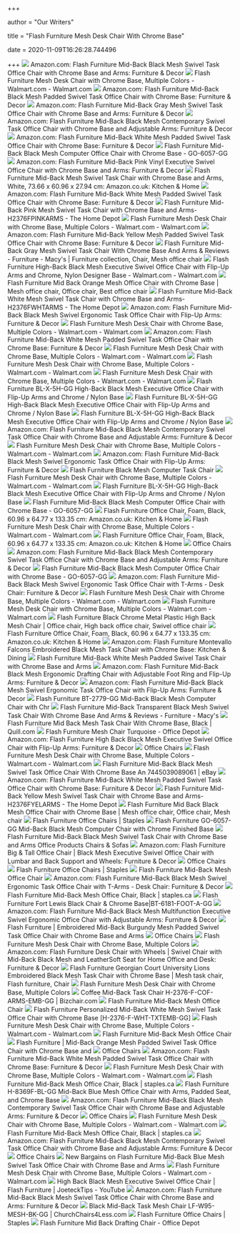 +++
        
author = "Our Writers"
        
title = "Flash Furniture Mesh Desk Chair With Chrome Base"
        
date = 2020-11-09T16:26:28.744496
        
+++
[ ![](https://m.media-amazon.com/images/I/61bW7mX6A4L._AC_UL400_.jpg)](https://m.media-amazon.com/images/I/61bW7mX6A4L._AC_UL400_.jpg) Amazon.com: Flash Furniture Mid-Back Black Mesh Swivel Task Office Chair  with Chrome Base and Arms: Furniture & Decor
[ ![](https://i5.walmartimages.com/asr/9a3a5510-82b6-45de-b6d4-bf7b92a577aa_1.0c2670d593efa3ecb8a9ad3cdd36cd3e.jpeg)](https://i5.walmartimages.com/asr/9a3a5510-82b6-45de-b6d4-bf7b92a577aa_1.0c2670d593efa3ecb8a9ad3cdd36cd3e.jpeg) Flash Furniture Mesh Desk Chair with Chrome Base, Multiple Colors -  Walmart.com - Walmart.com
[ ![](https://images-na.ssl-images-amazon.com/images/I/51WW%2Bnmxh2L._AC_SX679_.jpg)](https://images-na.ssl-images-amazon.com/images/I/51WW%2Bnmxh2L._AC_SX679_.jpg) Amazon.com: Flash Furniture Mid-Back Black Mesh Padded Swivel Task Office  Chair with Chrome Base: Furniture & Decor
[ ![](https://images-na.ssl-images-amazon.com/images/I/61QPjjCS8JL._AC_SL1000_.jpg)](https://images-na.ssl-images-amazon.com/images/I/61QPjjCS8JL._AC_SL1000_.jpg) Amazon.com: Flash Furniture Mid-Back Gray Mesh Swivel Task Office Chair  with Chrome Base and Arms: Furniture & Decor
[ ![](https://images-na.ssl-images-amazon.com/images/I/61A%2BgeU1SgL._AC_SY355_.jpg)](https://images-na.ssl-images-amazon.com/images/I/61A%2BgeU1SgL._AC_SY355_.jpg) Amazon.com: Flash Furniture Mid-Back Black Mesh Contemporary Swivel Task  Office Chair with Chrome Base and Adjustable Arms: Furniture & Decor
[ ![](https://images-na.ssl-images-amazon.com/images/I/618Ez9D1dvL._AC_SY355_.jpg)](https://images-na.ssl-images-amazon.com/images/I/618Ez9D1dvL._AC_SY355_.jpg) Amazon.com: Flash Furniture Mid-Back White Mesh Padded Swivel Task Office  Chair with Chrome Base: Furniture & Decor
[ ![](https://media.cymaxstores.com/Images/3692/461304-L.jpg)](https://media.cymaxstores.com/Images/3692/461304-L.jpg) Flash Furniture Mid-Back Black Mesh Computer Office Chair with Chrome Base  - GO-6057-GG
[ ![](https://images-na.ssl-images-amazon.com/images/I/51xYtyx4nKL._AC_SY355_.jpg)](https://images-na.ssl-images-amazon.com/images/I/51xYtyx4nKL._AC_SY355_.jpg) Amazon.com: Flash Furniture Mid-Back Pink Vinyl Executive Swivel Office  Chair with Chrome Base and Arms: Furniture & Decor
[ ![](https://images-na.ssl-images-amazon.com/images/I/51t2PngnvUL._AC_SY450_.jpg)](https://images-na.ssl-images-amazon.com/images/I/51t2PngnvUL._AC_SY450_.jpg) Flash Furniture Mid-Back Mesh Swivel Task Chair with Chrome Base and Arms,  White, 73.66 x 60.96 x 27.94 cm: Amazon.co.uk: Kitchen & Home
[ ![](https://m.media-amazon.com/images/I/51n8Qj45YrL._AC_UL400_.jpg)](https://m.media-amazon.com/images/I/51n8Qj45YrL._AC_UL400_.jpg) Amazon.com: Flash Furniture Mid-Back White Mesh Padded Swivel Task Office  Chair with Chrome Base: Furniture & Decor
[ ![](https://images.homedepot-static.com/productImages/3fc7359f-5d51-4fa9-820b-d6d1001e399a/svn/pink-flash-furniture-office-chairs-h2376fpinkarms-40_600.jpg)](https://images.homedepot-static.com/productImages/3fc7359f-5d51-4fa9-820b-d6d1001e399a/svn/pink-flash-furniture-office-chairs-h2376fpinkarms-40_600.jpg) Flash Furniture Mid-Back Pink Mesh Swivel Task Chair with Chrome Base and  Arms-H2376FPINKARMS - The Home Depot
[ ![](https://i5.walmartimages.com/asr/04f7eee4-11c3-45fd-94f4-5bcc85460f51_1.14324937fd5d3749ab5eece31b0e55b0.jpeg)](https://i5.walmartimages.com/asr/04f7eee4-11c3-45fd-94f4-5bcc85460f51_1.14324937fd5d3749ab5eece31b0e55b0.jpeg) Flash Furniture Mesh Desk Chair with Chrome Base, Multiple Colors -  Walmart.com - Walmart.com
[ ![](https://images-na.ssl-images-amazon.com/images/I/51RHps1E4vL._AC_SY355_.jpg)](https://images-na.ssl-images-amazon.com/images/I/51RHps1E4vL._AC_SY355_.jpg) Amazon.com: Flash Furniture Mid-Back Yellow Mesh Padded Swivel Task Office  Chair with Chrome Base: Furniture & Decor
[ ![](https://i.pinimg.com/originals/9d/b5/93/9db59397fd167ead83438d6f8efc05f8.jpg)](https://i.pinimg.com/originals/9d/b5/93/9db59397fd167ead83438d6f8efc05f8.jpg) Flash Furniture Mid-Back Gray Mesh Swivel Task Chair With Chrome Base And  Arms & Reviews - Furniture - Macy's | Furniture collection, Chair, Mesh  office chair
[ ![](https://i5.walmartimages.com/asr/82c894f3-ddca-4239-8bfe-1e5de628d7b3_3.a235a8a3415a4c9cd72b7c7a074fd758.jpeg)](https://i5.walmartimages.com/asr/82c894f3-ddca-4239-8bfe-1e5de628d7b3_3.a235a8a3415a4c9cd72b7c7a074fd758.jpeg) Flash Furniture High-Back Black Mesh Executive Swivel Office Chair with  Flip-Up Arms and Chrome, Nylon Designer Base - Walmart.com - Walmart.com
[ ![](https://i.pinimg.com/originals/cb/2e/75/cb2e759e506792b6e5f9231b5b989a07.jpg)](https://i.pinimg.com/originals/cb/2e/75/cb2e759e506792b6e5f9231b5b989a07.jpg) Flash Furniture Mid Back Orange Mesh Office Chair with Chrome Base | Mesh  office chair, Office chair, Best office chair
[ ![](https://images.homedepot-static.com/productImages/9046f8a4-3d64-454a-bae1-e25cb6e33d20/svn/white-flash-furniture-office-chairs-h2376fwhtarms-40_600.jpg)](https://images.homedepot-static.com/productImages/9046f8a4-3d64-454a-bae1-e25cb6e33d20/svn/white-flash-furniture-office-chairs-h2376fwhtarms-40_600.jpg) Flash Furniture Mid-Back White Mesh Swivel Task Chair with Chrome Base and  Arms-H2376FWHTARMS - The Home Depot
[ ![](https://images-na.ssl-images-amazon.com/images/I/71z-WDf-nvL._AC_SX522_.jpg)](https://images-na.ssl-images-amazon.com/images/I/71z-WDf-nvL._AC_SX522_.jpg) Amazon.com: Flash Furniture Mid-Back Black Mesh Swivel Ergonomic Task  Office Chair with Flip-Up Arms: Furniture & Decor
[ ![](https://i5.walmartimages.com/asr/1ca7cb12-2911-4ffe-99b6-b3bbff44b6c0_2.43caa7e1b74a99e4ba4a980af906eb15.jpeg)](https://i5.walmartimages.com/asr/1ca7cb12-2911-4ffe-99b6-b3bbff44b6c0_2.43caa7e1b74a99e4ba4a980af906eb15.jpeg) Flash Furniture Mesh Desk Chair with Chrome Base, Multiple Colors -  Walmart.com - Walmart.com
[ ![](https://m.media-amazon.com/images/S/aplus-media/vc/42035546-7e5e-45b3-a4fa-dcb7abd359e6.__CR0,0,300,300_PT0_SX300_V1___.jpg)](https://m.media-amazon.com/images/S/aplus-media/vc/42035546-7e5e-45b3-a4fa-dcb7abd359e6.__CR0,0,300,300_PT0_SX300_V1___.jpg) Amazon.com: Flash Furniture Mid-Back White Mesh Padded Swivel Task Office  Chair with Chrome Base: Furniture & Decor
[ ![](https://i5.walmartimages.com/asr/ba3a1b1f-ebc6-4bac-98e1-4470efd5566f_2.253c3daeb762d01f16d562d98e1eb327.jpeg)](https://i5.walmartimages.com/asr/ba3a1b1f-ebc6-4bac-98e1-4470efd5566f_2.253c3daeb762d01f16d562d98e1eb327.jpeg) Flash Furniture Mesh Desk Chair with Chrome Base, Multiple Colors -  Walmart.com - Walmart.com
[ ![](https://i5.walmartimages.com/asr/bc6f220e-2086-4288-8fea-09f82084ac1d_2.650a11b87adaa0aa2831ff7d9f7989bd.jpeg)](https://i5.walmartimages.com/asr/bc6f220e-2086-4288-8fea-09f82084ac1d_2.650a11b87adaa0aa2831ff7d9f7989bd.jpeg) Flash Furniture Mesh Desk Chair with Chrome Base, Multiple Colors -  Walmart.com - Walmart.com
[ ![](https://i5.walmartimages.com/asr/70a5a1d9-f6d0-4727-99b1-b83ac2ebaf86_1.141600c2a8bdcf3fe0c91abf791b40ef.jpeg)](https://i5.walmartimages.com/asr/70a5a1d9-f6d0-4727-99b1-b83ac2ebaf86_1.141600c2a8bdcf3fe0c91abf791b40ef.jpeg) Flash Furniture Mesh Desk Chair with Chrome Base, Multiple Colors -  Walmart.com - Walmart.com
[ ![](https://cdnimg.webstaurantstore.com/images/products/large/190260/606829.jpg)](https://cdnimg.webstaurantstore.com/images/products/large/190260/606829.jpg) Flash Furniture BL-X-5H-GG High-Back Black Mesh Executive Office Chair with  Flip-Up Arms and Chrome / Nylon Base
[ ![](https://cdnimg.webstaurantstore.com/images/products/large/190260/606830.jpg)](https://cdnimg.webstaurantstore.com/images/products/large/190260/606830.jpg) Flash Furniture BL-X-5H-GG High-Back Black Mesh Executive Office Chair with  Flip-Up Arms and Chrome / Nylon Base
[ ![](https://cdnimg.webstaurantstore.com/images/products/large/190260/606832.jpg)](https://cdnimg.webstaurantstore.com/images/products/large/190260/606832.jpg) Flash Furniture BL-X-5H-GG High-Back Black Mesh Executive Office Chair with  Flip-Up Arms and Chrome / Nylon Base
[ ![](https://images-na.ssl-images-amazon.com/images/I/51EV9rWTJRL._AC_SL1000_.jpg)](https://images-na.ssl-images-amazon.com/images/I/51EV9rWTJRL._AC_SL1000_.jpg) Amazon.com: Flash Furniture Mid-Back Black Mesh Contemporary Swivel Task  Office Chair with Chrome Base and Adjustable Arms: Furniture & Decor
[ ![](https://i5.walmartimages.com/asr/1d3793c5-9cd5-4ef0-ab85-55bbef2a110a_1.11ad8c14eddad17357b64fc0c0cfce79.jpeg)](https://i5.walmartimages.com/asr/1d3793c5-9cd5-4ef0-ab85-55bbef2a110a_1.11ad8c14eddad17357b64fc0c0cfce79.jpeg) Flash Furniture Mesh Desk Chair with Chrome Base, Multiple Colors -  Walmart.com - Walmart.com
[ ![](https://m.media-amazon.com/images/I/61gY92rPrqL._AC_UL400_.jpg)](https://m.media-amazon.com/images/I/61gY92rPrqL._AC_UL400_.jpg) Amazon.com: Flash Furniture Mid-Back Black Mesh Swivel Ergonomic Task  Office Chair with Flip-Up Arms: Furniture & Decor
[ ![](https://cdn11.bigcommerce.com/s-i16nt17fuj/products/1160/images/3182/FL-GO-6057-GG-2__72729.1549472530.386.513.jpg?c=2)](https://cdn11.bigcommerce.com/s-i16nt17fuj/products/1160/images/3182/FL-GO-6057-GG-2__72729.1549472530.386.513.jpg?c=2) Flash Furniture Black Mesh Computer Task Chair
[ ![](https://i5.walmartimages.com/asr/b70c3173-221d-4bce-b748-a77c31f6c6ae_3.8d948d1ee82cb5b8a40e3a83c6092050.jpeg)](https://i5.walmartimages.com/asr/b70c3173-221d-4bce-b748-a77c31f6c6ae_3.8d948d1ee82cb5b8a40e3a83c6092050.jpeg) Flash Furniture Mesh Desk Chair with Chrome Base, Multiple Colors -  Walmart.com - Walmart.com
[ ![](https://cdnimg.webstaurantstore.com/images/products/large/190260/606831.jpg)](https://cdnimg.webstaurantstore.com/images/products/large/190260/606831.jpg) Flash Furniture BL-X-5H-GG High-Back Black Mesh Executive Office Chair with  Flip-Up Arms and Chrome / Nylon Base
[ ![](https://media.cymaxstores.com/Images/3692/461304-2-L.jpg)](https://media.cymaxstores.com/Images/3692/461304-2-L.jpg) Flash Furniture Mid-Back Black Mesh Computer Office Chair with Chrome Base  - GO-6057-GG
[ ![](https://images-na.ssl-images-amazon.com/images/I/81ZoLdsSmDL._AC_SX425_.jpg)](https://images-na.ssl-images-amazon.com/images/I/81ZoLdsSmDL._AC_SX425_.jpg) Flash Furniture Office Chair, Foam, Black, 60.96 x 64.77 x 133.35 cm:  Amazon.co.uk: Kitchen & Home
[ ![](https://i5.walmartimages.com/asr/5392dd6b-f995-4a7e-9c4e-6ad1c547e32e_2.d77329084a33b30f0d357b42d700e525.jpeg)](https://i5.walmartimages.com/asr/5392dd6b-f995-4a7e-9c4e-6ad1c547e32e_2.d77329084a33b30f0d357b42d700e525.jpeg) Flash Furniture Mesh Desk Chair with Chrome Base, Multiple Colors -  Walmart.com - Walmart.com
[ ![](https://images-na.ssl-images-amazon.com/images/I/81%2BUa78iz2L._AC_SL1500_.jpg)](https://images-na.ssl-images-amazon.com/images/I/81%2BUa78iz2L._AC_SL1500_.jpg) Flash Furniture Office Chair, Foam, Black, 60.96 x 64.77 x 133.35 cm:  Amazon.co.uk: Kitchen & Home
[ ![](https://cdn.shopify.com/s/files/1/2459/7637/products/yhst-138104251258022_2381_2835761515_large.jpg?v=1571709188)](https://cdn.shopify.com/s/files/1/2459/7637/products/yhst-138104251258022_2381_2835761515_large.jpg?v=1571709188) Office Chairs
[ ![](https://images-na.ssl-images-amazon.com/images/I/51L99jtOD6L._AC_SL1000_.jpg)](https://images-na.ssl-images-amazon.com/images/I/51L99jtOD6L._AC_SL1000_.jpg) Amazon.com: Flash Furniture Mid-Back Black Mesh Contemporary Swivel Task  Office Chair with Chrome Base and Adjustable Arms: Furniture & Decor
[ ![](https://media.cymaxstores.com/Images/3692/461304-3-L.jpg)](https://media.cymaxstores.com/Images/3692/461304-3-L.jpg) Flash Furniture Mid-Back Black Mesh Computer Office Chair with Chrome Base  - GO-6057-GG
[ ![](https://images-na.ssl-images-amazon.com/images/I/61N9tORjrxL._AC_SX679_.jpg)](https://images-na.ssl-images-amazon.com/images/I/61N9tORjrxL._AC_SX679_.jpg) Amazon.com: Flash Furniture Mid-Back Black Mesh Swivel Ergonomic Task  Office Chair with T-Arms - Desk Chair: Furniture & Decor
[ ![](https://i5.walmartimages.com/asr/ee70c491-23b3-466f-b33e-6218db4cc6f9.e252add1f85d8d917c0414eab4835d34.jpeg)](https://i5.walmartimages.com/asr/ee70c491-23b3-466f-b33e-6218db4cc6f9.e252add1f85d8d917c0414eab4835d34.jpeg) Flash Furniture Mesh Desk Chair with Chrome Base, Multiple Colors -  Walmart.com - Walmart.com
[ ![](https://i5.walmartimages.com/asr/7a8b3b3c-6702-4524-a427-8dd458a73db5.f144f7e94a6d8f2467cbddb7121f414d.jpeg)](https://i5.walmartimages.com/asr/7a8b3b3c-6702-4524-a427-8dd458a73db5.f144f7e94a6d8f2467cbddb7121f414d.jpeg) Flash Furniture Mesh Desk Chair with Chrome Base, Multiple Colors -  Walmart.com - Walmart.com
[ ![](https://i.pinimg.com/originals/c4/c1/0e/c4c10e956b19a565643e3934f8ea873a.jpg)](https://i.pinimg.com/originals/c4/c1/0e/c4c10e956b19a565643e3934f8ea873a.jpg) Flash Furniture Black Chrome Metal Plastic High Back Mesh Chair | Office  chair, High back office chair, Swivel office chair
[ ![](https://images-na.ssl-images-amazon.com/images/I/812dY38DHiL._AC_SL1500_.jpg)](https://images-na.ssl-images-amazon.com/images/I/812dY38DHiL._AC_SL1500_.jpg) Flash Furniture Office Chair, Foam, Black, 60.96 x 64.77 x 133.35 cm:  Amazon.co.uk: Kitchen & Home
[ ![](https://images-na.ssl-images-amazon.com/images/I/51q-jgMn81L._SR600%2C315_PIWhiteStrip%2CBottomLeft%2C0%2C35_PIAmznPrime%2CBottomLeft%2C0%2C-5_SCLZZZZZZZ_.jpg)](https://images-na.ssl-images-amazon.com/images/I/51q-jgMn81L._SR600%2C315_PIWhiteStrip%2CBottomLeft%2C0%2C35_PIAmznPrime%2CBottomLeft%2C0%2C-5_SCLZZZZZZZ_.jpg) Amazon.com: Flash Furniture Montevallo Falcons Embroidered Black Mesh Task  Chair with Chrome Base: Kitchen & Dining
[ ![](https://dijf55il5e0d1.cloudfront.net/images/na/hubertplus/5403300/h2376fwhtarmsgg_1000.jpg)](https://dijf55il5e0d1.cloudfront.net/images/na/hubertplus/5403300/h2376fwhtarmsgg_1000.jpg) Flash Furniture Mid-Back White Mesh Padded Swivel Task Chair with Chrome  Base and Arms
[ ![](https://images-na.ssl-images-amazon.com/images/I/91WxdYcbzTL._AC_SX522_.jpg)](https://images-na.ssl-images-amazon.com/images/I/91WxdYcbzTL._AC_SX522_.jpg) Amazon.com: Flash Furniture Mid-Back Black Mesh Ergonomic Drafting Chair  with Adjustable Foot Ring and Flip-Up Arms: Furniture & Decor
[ ![](https://m.media-amazon.com/images/I/810PDnRVNKL._AC_UL400_.jpg)](https://m.media-amazon.com/images/I/810PDnRVNKL._AC_UL400_.jpg) Amazon.com: Flash Furniture Mid-Back Black Mesh Swivel Ergonomic Task  Office Chair with Flip-Up Arms: Furniture & Decor
[ ![](https://cdn.shopify.com/s/files/1/2459/7637/products/yhst-138104251258022_2381_2601237764_large.jpg?v=1571709214)](https://cdn.shopify.com/s/files/1/2459/7637/products/yhst-138104251258022_2381_2601237764_large.jpg?v=1571709214) Flash Furniture BT-2779-GG Mid-Back Black Mesh Computer Chair with Chr
[ ![](https://slimages.macysassets.com/is/image/MCY/products/3/optimized/10953973_fpx.tif?op_sharpen=1&wid=500&hei=613&fit=fit,1&$filtersm$)](https://slimages.macysassets.com/is/image/MCY/products/3/optimized/10953973_fpx.tif?op_sharpen=1&wid=500&hei=613&fit=fit,1&$filtersm$) Flash Furniture Mid-Back Transparent Black Mesh Swivel Task Chair With Chrome  Base And Arms & Reviews - Furniture - Macy's
[ ![](https://www.quill.com/is/image/Quill/sp80657222_s7?iv=RLYpN3&wid=1080&hei=1080&fit=fit,1)](https://www.quill.com/is/image/Quill/sp80657222_s7?iv=RLYpN3&wid=1080&hei=1080&fit=fit,1) Flash Furniture Mid Back Mesh Task Chair With Chrome Base, Black | Quill.com
[ ![](https://media.officedepot.com/image/upload/b_rgb:FFFFFF,c_pad,dpr_1.0,f_auto,h_666,q_auto,w_500/c_pad,h_666,w_500/v1/products/811730/811730_o04_flash_furniture_mid_back_mesh_padded_swivel_task_office_chair_with_chrome_base_and_arms_092220?pgw=1)](https://media.officedepot.com/image/upload/b_rgb:FFFFFF,c_pad,dpr_1.0,f_auto,h_666,q_auto,w_500/c_pad,h_666,w_500/v1/products/811730/811730_o04_flash_furniture_mid_back_mesh_padded_swivel_task_office_chair_with_chrome_base_and_arms_092220?pgw=1) Flash Furniture Mesh Chair Turquoise - Office Depot
[ ![](https://images-na.ssl-images-amazon.com/images/I/51JwujBSQjL._AC_SX425_.jpg)](https://images-na.ssl-images-amazon.com/images/I/51JwujBSQjL._AC_SX425_.jpg) Amazon.com: Flash Furniture High Back Black Mesh Executive Swivel Office  Chair with Flip-Up Arms: Furniture & Decor
[ ![](https://cdn.shopify.com/s/files/1/2459/7637/products/yhst-138104251258022_2381_2835891798_large.jpg?v=1571709188)](https://cdn.shopify.com/s/files/1/2459/7637/products/yhst-138104251258022_2381_2835891798_large.jpg?v=1571709188) Office Chairs
[ ![](https://i5.walmartimages.com/asr/461fcda4-ac7a-46ce-931b-efb8c8d4c25d.171617686becc9406baa963bd39717e6.jpeg)](https://i5.walmartimages.com/asr/461fcda4-ac7a-46ce-931b-efb8c8d4c25d.171617686becc9406baa963bd39717e6.jpeg) Flash Furniture Mesh Desk Chair with Chrome Base, Multiple Colors -  Walmart.com - Walmart.com
[ ![](https://images.autods.com/ebay_images/10093-Flash-Furniture-MidBack-Black-Mesh-Swivel-Task-Office-Chair-With-Chrome-Base-An-dc387b6c-9157-44cc-9dd9-04298a373dbf)](https://images.autods.com/ebay_images/10093-Flash-Furniture-MidBack-Black-Mesh-Swivel-Task-Office-Chair-With-Chrome-Base-An-dc387b6c-9157-44cc-9dd9-04298a373dbf) Flash Furniture Mid-Back Black Mesh Swivel Task Office Chair With Chrome  Base An 7445039089061 | eBay
[ ![](https://m.media-amazon.com/images/I/91Xtah3enPL._AC_UL400_.jpg)](https://m.media-amazon.com/images/I/91Xtah3enPL._AC_UL400_.jpg) Amazon.com: Flash Furniture Mid-Back White Mesh Padded Swivel Task Office  Chair with Chrome Base: Furniture & Decor
[ ![](https://images.homedepot-static.com/productImages/b1ae53a4-b55c-4103-b891-c9ed9a10fbc7/svn/yellow-flash-furniture-office-chairs-h2376fyelarms-40_600.jpg)](https://images.homedepot-static.com/productImages/b1ae53a4-b55c-4103-b891-c9ed9a10fbc7/svn/yellow-flash-furniture-office-chairs-h2376fyelarms-40_600.jpg) Flash Furniture Mid-Back Yellow Mesh Swivel Task Chair with Chrome Base and  Arms-H2376FYELARMS - The Home Depot
[ ![](https://i.pinimg.com/564x/2c/f8/72/2cf872168ad4083c5db71b217e1e8a0e.jpg)](https://i.pinimg.com/564x/2c/f8/72/2cf872168ad4083c5db71b217e1e8a0e.jpg) Flash Furniture Mid Back Black Mesh Office Chair with Chrome Base | Mesh  office chair, Office chair, Mesh chair
[ ![](https://www.staples-3p.com/s7/is/image/Staples/sp82712463_sc7?$std$)](https://www.staples-3p.com/s7/is/image/Staples/sp82712463_sc7?$std$) Flash Furniture Office Chairs | Staples
[ ![](https://secure.img1.wfcdn.com/lf/maxsquare/hash/15491/5554855/1/High-Back-Leatherette-Padded-Office-Chair-with-Chrome-Base.jpg)](https://secure.img1.wfcdn.com/lf/maxsquare/hash/15491/5554855/1/High-Back-Leatherette-Padded-Office-Chair-with-Chrome-Base.jpg) Flash Furniture GO-6057-GG Mid-Back Black Mesh Computer Chair with Chrome  Finished Base
[ ![](https://images-na.ssl-images-amazon.com/images/I/81H5bl1HSBL._SL1500_.jpg)](https://images-na.ssl-images-amazon.com/images/I/81H5bl1HSBL._SL1500_.jpg) Flash Furniture Mid-Back Black Mesh Swivel Task Chair with Chrome Base and  Arms Office Products Chairs & Sofas
[ ![](https://images-na.ssl-images-amazon.com/images/I/91dWO5X9T4L._AC_SL1500_.jpg)](https://images-na.ssl-images-amazon.com/images/I/91dWO5X9T4L._AC_SL1500_.jpg) Amazon.com: Flash Furniture Big & Tall Office Chair | Black Mesh Executive  Swivel Office Chair with Lumbar and Back Support and Wheels: Furniture &  Decor
[ ![](https://cdn.shopify.com/s/files/1/2459/7637/products/CP-A337A01-GG_large.jpg?v=1571709234)](https://cdn.shopify.com/s/files/1/2459/7637/products/CP-A337A01-GG_large.jpg?v=1571709234) Office Chairs
[ ![](https://www.staples-3p.com/s7/is/image/Staples/sp81130358_sc7?$std$)](https://www.staples-3p.com/s7/is/image/Staples/sp81130358_sc7?$std$) Flash Furniture Office Chairs | Staples
[ ![](https://cdn11.bigcommerce.com/s-i16nt17fuj/images/stencil/1280x1280/products/2472/8022/FL-BT-215-GG-3__70983.1549479580.jpg?c=2)](https://cdn11.bigcommerce.com/s-i16nt17fuj/images/stencil/1280x1280/products/2472/8022/FL-BT-215-GG-3__70983.1549479580.jpg?c=2) Flash Furniture Mid-Back Mesh Office Chair
[ ![](https://images-na.ssl-images-amazon.com/images/I/61LpMCf3uGL._AC_SL1000_.jpg)](https://images-na.ssl-images-amazon.com/images/I/61LpMCf3uGL._AC_SL1000_.jpg) Amazon.com: Flash Furniture Mid-Back Black Mesh Swivel Ergonomic Task  Office Chair with T-Arms - Desk Chair: Furniture & Decor
[ ![](https://cdn.shopify.com/s/files/1/0036/4806/1509/products/1b1d19f44a18dd0c87cbac7ea942f7928f5bec37_square257413_1_1000x.jpg?v=1601835840)](https://cdn.shopify.com/s/files/1/0036/4806/1509/products/1b1d19f44a18dd0c87cbac7ea942f7928f5bec37_square257413_1_1000x.jpg?v=1601835840) Flash Furniture Mid-Back Mesh Office Chair, Black | staples.ca
[ ![](https://s.yimg.com/aah/yhst-18461728116681/flash-furniture-fort-lewis-college-skyhawks-embroidered-black-mesh-task-chair-with-arms-and-chrome-base-model-bt-6181-foot-a-gg-8.png)](https://s.yimg.com/aah/yhst-18461728116681/flash-furniture-fort-lewis-college-skyhawks-embroidered-black-mesh-task-chair-with-arms-and-chrome-base-model-bt-6181-foot-a-gg-8.png) Flash Furniture Fort Lewis Black Chair & Chrome Base|BT-6181-FOOT-A-GG
[ ![](https://images-na.ssl-images-amazon.com/images/I/81Y%2BDkDc1lL._AC_SX522_.jpg)](https://images-na.ssl-images-amazon.com/images/I/81Y%2BDkDc1lL._AC_SX522_.jpg) Amazon.com: Flash Furniture Mid-Back Black Mesh Multifunction Executive  Swivel Ergonomic Office Chair with Adjustable Arms: Furniture & Decor
[ ![](https://cdn11.bigcommerce.com/s-v6z0da/images/stencil/1280x1280/products/18834/20865/H-2376-F-BY-ARMS-EMB-GG__44886.1545523559.jpg?c=2)](https://cdn11.bigcommerce.com/s-v6z0da/images/stencil/1280x1280/products/18834/20865/H-2376-F-BY-ARMS-EMB-GG__44886.1545523559.jpg?c=2) Flash Furniture | Embroidered Mid-Back Burgundy Mesh Padded Swivel Task Office  Chair with Chrome Base and Arms
[ ![](https://cdn.shopify.com/s/files/1/2459/7637/products/yhst-138104251258022_2381_2652543720_large.jpg?v=1571709207)](https://cdn.shopify.com/s/files/1/2459/7637/products/yhst-138104251258022_2381_2652543720_large.jpg?v=1571709207) Office Chairs
[ ![](https://homemasternet.com/media/catalog/product/cache/1/small_image/300x/9df78eab33525d08d6e5fb8d27136e95/6/d/6d2812a42a1374f99b4079b5fb543597.jpeg)](https://homemasternet.com/media/catalog/product/cache/1/small_image/300x/9df78eab33525d08d6e5fb8d27136e95/6/d/6d2812a42a1374f99b4079b5fb543597.jpeg) Flash Furniture Mesh Desk Chair with Chrome Base, Multiple Colors
[ ![](https://images-na.ssl-images-amazon.com/images/I/811WAGYFeHL._AC_UL160_SR160,160_.jpg)](https://images-na.ssl-images-amazon.com/images/I/811WAGYFeHL._AC_UL160_SR160,160_.jpg) Amazon.com: Flash Furniture Desk Chair with Wheels | Swivel Chair with  Mid-Back Black Mesh and LeatherSoft Seat for Home Office and Desk: Furniture  & Decor
[ ![](https://i.pinimg.com/564x/23/a0/b3/23a0b341c04b29285281ed8879628d09.jpg)](https://i.pinimg.com/564x/23/a0/b3/23a0b341c04b29285281ed8879628d09.jpg) Flash Furniture Georgian Court University Lions Embroidered Black Mesh Task  Chair with Chrome Base | Mesh task chair, Flash furniture, Chair
[ ![](https://homemasternet.com/media/catalog/product/cache/1/small_image/300x/9df78eab33525d08d6e5fb8d27136e95/1/7/1745e3bc7763a1052ee6f10b3d8e00d2.jpeg)](https://homemasternet.com/media/catalog/product/cache/1/small_image/300x/9df78eab33525d08d6e5fb8d27136e95/1/7/1745e3bc7763a1052ee6f10b3d8e00d2.jpeg) Flash Furniture Mesh Desk Chair with Chrome Base, Multiple Colors
[ ![](https://www.bizchair.com/dw/image/v2/BBSJ_PRD/on/demandware.static/-/Sites-main/default/dwd313b63e/images/FLASH_FURNITURE_H-2376-F-COF-ARMS-EMB-GG_MAIN_IMAGE.jpg?sw=2000&sh=2000&sm=fit)](https://www.bizchair.com/dw/image/v2/BBSJ_PRD/on/demandware.static/-/Sites-main/default/dwd313b63e/images/FLASH_FURNITURE_H-2376-F-COF-ARMS-EMB-GG_MAIN_IMAGE.jpg?sw=2000&sh=2000&sm=fit) Coffee Mid-Back Task Chair H-2376-F-COF-ARMS-EMB-GG | Bizchair.com
[ ![](https://cdn11.bigcommerce.com/s-i16nt17fuj/images/stencil/1280x1280/products/2472/8023/FL-BT-215-GG-4__60965.1549479582.jpg?c=2)](https://cdn11.bigcommerce.com/s-i16nt17fuj/images/stencil/1280x1280/products/2472/8023/FL-BT-215-GG-4__60965.1549479582.jpg?c=2) Flash Furniture Mid-Back Mesh Office Chair
[ ![](https://dijf55il5e0d1.cloudfront.net/images/na/hubertplus/5403300/h2376fwhttxtembgg_1000.jpg)](https://dijf55il5e0d1.cloudfront.net/images/na/hubertplus/5403300/h2376fwhttxtembgg_1000.jpg) Flash Furniture Personalized Mid-Back White Mesh Swivel Task Office Chair  with Chrome Base [H-2376-F-WHT-TXTEMB-GG]
[ ![](https://i5.walmartimages.com/asr/9acf2e9b-569b-4ec9-ad17-fa29016c699c_2.180768794f64aba14d0c99b4f8348055.jpeg)](https://i5.walmartimages.com/asr/9acf2e9b-569b-4ec9-ad17-fa29016c699c_2.180768794f64aba14d0c99b4f8348055.jpeg) Flash Furniture Mesh Desk Chair with Chrome Base, Multiple Colors -  Walmart.com - Walmart.com
[ ![](https://cdn11.bigcommerce.com/s-i16nt17fuj/images/stencil/1280x1280/products/2472/8024/FL-BT-215-GG-5__41506.1549479582.jpg?c=2)](https://cdn11.bigcommerce.com/s-i16nt17fuj/images/stencil/1280x1280/products/2472/8024/FL-BT-215-GG-5__41506.1549479582.jpg?c=2) Flash Furniture Mid-Back Mesh Office Chair
[ ![](https://cdn11.bigcommerce.com/s-v6z0da/images/stencil/1280x1280/products/18824/20836/H-2376-F-ORG-ARMS-GG_inset2__22375.1545523444.jpg?c=2)](https://cdn11.bigcommerce.com/s-v6z0da/images/stencil/1280x1280/products/18824/20836/H-2376-F-ORG-ARMS-GG_inset2__22375.1545523444.jpg?c=2) Flash Furniture | Mid-Back Orange Mesh Padded Swivel Task Office Chair with Chrome  Base and
[ ![](https://cdn.shopify.com/s/files/1/2459/7637/products/GO-2192-WH-GG_large.jpg?v=1571709235)](https://cdn.shopify.com/s/files/1/2459/7637/products/GO-2192-WH-GG_large.jpg?v=1571709235) Office Chairs
[ ![](https://m.media-amazon.com/images/I/81xwAbDI0SL._AC_UL400_.jpg)](https://m.media-amazon.com/images/I/81xwAbDI0SL._AC_UL400_.jpg) Amazon.com: Flash Furniture Mid-Back White Mesh Padded Swivel Task Office  Chair with Chrome Base: Furniture & Decor
[ ![](https://i5.walmartimages.com/asr/3a5e4fff-5dd6-4329-8322-e6310338dc5e_1.f993d597f52f096deae08dce97042f43.jpeg)](https://i5.walmartimages.com/asr/3a5e4fff-5dd6-4329-8322-e6310338dc5e_1.f993d597f52f096deae08dce97042f43.jpeg) Flash Furniture Mesh Desk Chair with Chrome Base, Multiple Colors -  Walmart.com - Walmart.com
[ ![](https://cdn.shopify.com/s/files/1/0036/4806/1509/products/39760d9fe53c38c80ee7c83037ca4ace2f47b7d0_square257413_3_1000x1000@2x.jpg?v=1601835840)](https://cdn.shopify.com/s/files/1/0036/4806/1509/products/39760d9fe53c38c80ee7c83037ca4ace2f47b7d0_square257413_3_1000x1000@2x.jpg?v=1601835840) Flash Furniture Mid-Back Mesh Office Chair, Black | staples.ca
[ ![](https://cdnimg.webstaurantstore.com/images/products/large/195482/699492.jpg)](https://cdnimg.webstaurantstore.com/images/products/large/195482/699492.jpg) Flash Furniture H-8369F-BL-GG Mid-Back Blue Mesh Office Chair with Arms,  Padded Seat, and Chrome Base
[ ![](https://m.media-amazon.com/images/I/61AR0cf4BjL._AC_UL400_.jpg)](https://m.media-amazon.com/images/I/61AR0cf4BjL._AC_UL400_.jpg) Amazon.com: Flash Furniture Mid-Back Black Mesh Contemporary Swivel Task  Office Chair with Chrome Base and Adjustable Arms: Furniture & Decor
[ ![](https://cdn.shopify.com/s/files/1/2459/7637/products/yhst-138104251258022_2381_2916566725_large.jpg?v=1571709178)](https://cdn.shopify.com/s/files/1/2459/7637/products/yhst-138104251258022_2381_2916566725_large.jpg?v=1571709178) Office Chairs
[ ![](https://i5.walmartimages.com/asr/908667d9-b97d-404f-9513-bdbb62790a95.561d65116baf3a7f42bd130b536a8c0a.jpeg)](https://i5.walmartimages.com/asr/908667d9-b97d-404f-9513-bdbb62790a95.561d65116baf3a7f42bd130b536a8c0a.jpeg) Flash Furniture Mesh Desk Chair with Chrome Base, Multiple Colors -  Walmart.com - Walmart.com
[ ![](https://cdn.shopify.com/s/files/1/0036/4806/1509/products/409e627cd8be34a92c5c07afa2d898b07bf3b121_square257413_2_1000x1000@2x.jpg?v=1601835840)](https://cdn.shopify.com/s/files/1/0036/4806/1509/products/409e627cd8be34a92c5c07afa2d898b07bf3b121_square257413_2_1000x1000@2x.jpg?v=1601835840) Flash Furniture Mid-Back Mesh Office Chair, Black | staples.ca
[ ![](https://m.media-amazon.com/images/I/91JH8YPmbtL._AC_UL400_.jpg)](https://m.media-amazon.com/images/I/91JH8YPmbtL._AC_UL400_.jpg) Amazon.com: Flash Furniture Mid-Back Black Mesh Contemporary Swivel Task  Office Chair with Chrome Base and Adjustable Arms: Furniture & Decor
[ ![](https://cdn.shopify.com/s/files/1/2459/7637/products/yhst-138104251258022_2381_2790010261_large.jpg?v=1571709193)](https://cdn.shopify.com/s/files/1/2459/7637/products/yhst-138104251258022_2381_2790010261_large.jpg?v=1571709193) Office Chairs
[ ![](https://images.prod.meredith.com/product/fb6c97feb007521f515ed9f36f654e57/1591266384956/l/flash-furniture-mid-back-blue-mesh-swivel-task-office-chair-with-chrome-base-and-arms-bifma-certified)](https://images.prod.meredith.com/product/fb6c97feb007521f515ed9f36f654e57/1591266384956/l/flash-furniture-mid-back-blue-mesh-swivel-task-office-chair-with-chrome-base-and-arms-bifma-certified) New Bargains on Flash Furniture Mid-Back Blue Mesh Swivel Task Office Chair  with Chrome Base and Arms
[ ![](https://i5.walmartimages.com/asr/2102e477-222d-4af7-a296-8b3fea817cfc.98be7b5a35889447720b48c0c533dddf.jpeg)](https://i5.walmartimages.com/asr/2102e477-222d-4af7-a296-8b3fea817cfc.98be7b5a35889447720b48c0c533dddf.jpeg) Flash Furniture Mesh Desk Chair with Chrome Base, Multiple Colors -  Walmart.com - Walmart.com
[ ![](https://i.ytimg.com/vi/ZvopPYw9x4w/maxresdefault.jpg)](https://i.ytimg.com/vi/ZvopPYw9x4w/maxresdefault.jpg) High Back Black Mesh Executive Swivel Office Chair | Flash Furniture |  JoeteckTips - YouTube
[ ![](https://m.media-amazon.com/images/I/91e1ox4TIhL._AC_UL400_.jpg)](https://m.media-amazon.com/images/I/91e1ox4TIhL._AC_UL400_.jpg) Amazon.com: Flash Furniture Mid-Back Black Mesh Swivel Task Office Chair  with Chrome Base and Arms: Furniture & Decor
[ ![](https://www.churchchairs4less.com/dw/image/v2/BBSJ_PRD/on/demandware.static/-/Sites-main/default/dw73fe412b/images/FLASH_FURNITURE_LF-W95-MESH-BK-GG_INSET1.jpg?sw=1200&sh=1200&sm=fit)](https://www.churchchairs4less.com/dw/image/v2/BBSJ_PRD/on/demandware.static/-/Sites-main/default/dw73fe412b/images/FLASH_FURNITURE_LF-W95-MESH-BK-GG_INSET1.jpg?sw=1200&sh=1200&sm=fit) Black Mid-Back Task Mesh Chair LF-W95-MESH-BK-GG | ChurchChairs4Less.com
[ ![](https://www.staples-3p.com/s7/is/image/Staples/sp82712686_sc7?$std$)](https://www.staples-3p.com/s7/is/image/Staples/sp82712686_sc7?$std$) Flash Furniture Office Chairs | Staples
[ ![](https://media.officedepot.com/image/upload/b_rgb:FFFFFF,c_pad,dpr_1.0,f_auto,h_1665,q_auto,w_1250/c_pad,h_1665,w_1250/v1/products/4741607/4741607_o01_092320?pgw=1&pgwact=1)](https://media.officedepot.com/image/upload/b_rgb:FFFFFF,c_pad,dpr_1.0,f_auto,h_1665,q_auto,w_1250/c_pad,h_1665,w_1250/v1/products/4741607/4741607_o01_092320?pgw=1&pgwact=1) Flash Furniture Mid Back Drafting Chair - Office Depot
